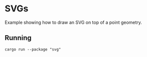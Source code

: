 # SVGs

Example showing how to draw an SVG on top of a point geometry.

## Running

```shell
cargo run --package "svg"
```
